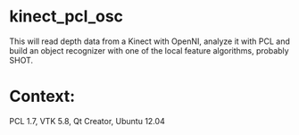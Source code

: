 kinect_pcl_osc
==============

This will read depth data from a Kinect with OpenNI, analyze it with PCL and build an object recognizer with one of the local feature algorithms, probably SHOT.

Context:
==============

PCL 1.7, VTK 5.8, Qt Creator, Ubuntu 12.04

